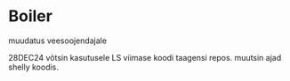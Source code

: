 # Boiler
 muudatus veesoojendajale

 28DEC24
 võtsin kasutusele LS viimase koodi taagensi repos. muutsin ajad shelly koodis.
